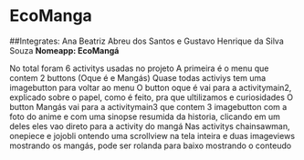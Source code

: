 # EcoManga
##Integrates: Ana Beatriz Abreu dos Santos e Gustavo Henrique da Silva Souza
**Nomeapp: EcoMangá**

No total foram 6 activitys usadas no projeto 
A primeira é o menu que contem 2 buttons (Oque é e Mangás)
Quase todas activiys tem uma imagebutton para voltar ao menu 
O button oque é vai para a activitymain2, explicado sobre o papel, como é feito, pra que ultilizamos e curiosidades 
O button Mangás vai para a activitymain3 que contem 3 imagebutton com a foto do anime e com uma sinopse resumida da historia, clicando em um deles eles vao direto para a activity do mangá 
Nas activitys chainsawman, onepiece e jojobli ontendo uma scrollview na tela inteira e duas imageviews mostrando os mangás, pode ser rolanda para baixo mostrando o conteudo 
